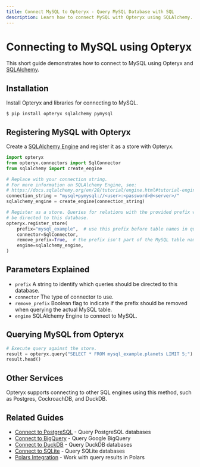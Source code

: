 ```yaml
---
title: Connect MySQL to Opteryx - Query MySQL Database with SQL
description: Learn how to connect MySQL with Opteryx using SQLAlchemy. Query MySQL tables and join with other data sources using Opteryx federated SQL engine.
---
```


# Connecting to MySQL using Opteryx

This short guide demonstrates how to connect to MySQL using Opteryx and [SQLAlchemy](https://www.sqlalchemy.org/).

## Installation

Install Opteryx and libraries for connecting to MySQL.

~~~console
$ pip install opteryx sqlalchemy pymysql
~~~

## Registering MySQL with Opteryx

Create a [SQLAlchemy Engine](https://docs.sqlalchemy.org/en/20/tutorial/engine.html#tutorial-engine) and register it as a store with Opteryx.

~~~python
import opteryx
from opteryx.connectors import SqlConnector
from sqlalchemy import create_engine

# Replace with your connection string.
# For more information on SQLAlchemy Engine, see:
# https://docs.sqlalchemy.org/en/20/tutorial/engine.html#tutorial-engine
connection_string = "mysql+pymysql://<user>:<password>@<server>/"
sqlalchemy_engine = create_engine(connection_string)

# Register as a store. Queries for relations with the provided prefix will
# be directed to this database.
opteryx.register_store(
    prefix="mysql_example",  # use this prefix before table names in queries
    connector=SqlConnector, 
    remove_prefix=True,  # the prefix isn't part of the MySQL table name
    engine=sqlalchemy_engine,
)
~~~

## Parameters Explained

- `prefix` A string to identify which queries should be directed to this database.
- `connector` The type of connector to use.
- `remove_prefix` Boolean flag to indicate if the prefix should be removed when querying the actual MySQL table.
- `engine` SQLAlchemy Engine to connect to MySQL.

## Querying MySQL from Opteryx

~~~python
# Execute query against the store.
result = opteryx.query("SELECT * FROM mysql_example.planets LIMIT 5;")
result.head()
~~~

## Other Services

Opteryx supports connecting to other SQL engines using this method, such as Postgres, CockroachDB, and DuckDB.

## Related Guides

- [Connect to PostgreSQL](postgres-and-opteryx.md) - Query PostgreSQL databases
- [Connect to BigQuery](bigquery-and-opteryx.md) - Query Google BigQuery
- [Connect to DuckDB](duckdb-and-opteryx.md) - Query DuckDB databases
- [Connect to SQLite](sqlite-and-opteryx.md) - Query SQLite databases
- [Polars Integration](polars-and-opteryx.md) - Work with query results in Polars
